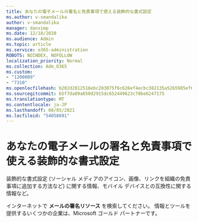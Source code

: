 ```yaml
---
title: あなたの電子メールの署名と免責事項で使える装飾的な書式設定
ms.author: v-smandalika
author: v-smandalika
manager: dansimp
ms.date: 12/18/2020
ms.audience: Admin
ms.topic: article
ms.service: o365-administration
ROBOTS: NOINDEX, NOFOLLOW
localization_priority: Normal
ms.collection: Adm_O365
ms.custom:
- "1200009"
- "7310"
ms.openlocfilehash: b202d2812516ebc283075f6c626ef4ecbc382135a5265985ef61aab1c4eedca6
ms.sourcegitcommit: b5f7da89a650d2915dc652449623c78be6247175
ms.translationtype: MT
ms.contentlocale: ja-JP
ms.lasthandoff: 08/05/2021
ms.locfileid: "54058691"
---
```

# <a name="fancy-formatting-for-your-email-signature-and-disclaimer"></a>あなたの電子メールの署名と免責事項で使える装飾的な書式設定
装飾的な書式設定 (ソーシャル メディアのアイコン、画像、リンクを組織の免責事項に追加する方法など) に関する情報、モバイル デバイスとの互換性に関する情報など。

インターネットで **メールの署名リソース** を検索してください。 情報とツールを提供するいくつかの企業は、Microsoft ゴールド パートナーです。
